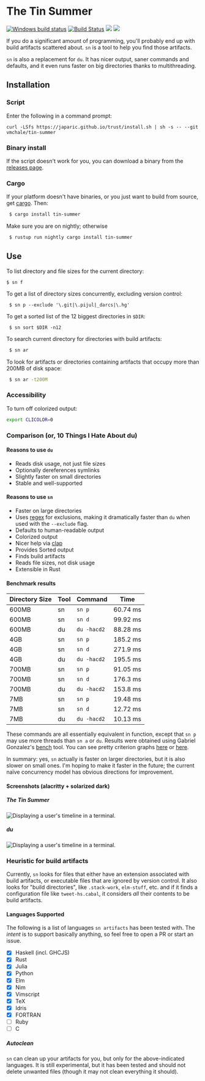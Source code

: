 # The Tin Summer

[![Windows build status](https://ci.appveyor.com/api/projects/status/github/vmchale/tin-summer?svg=true)](https://ci.appveyor.com/project/vmchale/tin-summer)
[![Build Status](https://travis-ci.org/vmchale/tin-summer.svg?branch=master)](https://travis-ci.org/vmchale/tin-summer)
[![](https://img.shields.io/crates/d/tin-summer.svg)](https://crates.io/crates/tin-summer)
[![](https://tokei.rs/b1/github/vmchale/tin-summer?category=code)](https://github.com/Aaronepower/tin-summer)

If you do a significant amount of programming, you'll probably end up with
build artifacts scattered about. `sn` is a tool to help you find those
artifacts.

`sn` is also a replacement for `du`. It has nicer
output, saner commands and defaults, and it even runs faster on big directories
thanks to multithreading.

## Installation

### Script

Enter the following in a command prompt:

```
curl -LSfs https://japaric.github.io/trust/install.sh | sh -s -- --git vmchale/tin-summer
```

### Binary install

If the script doesn't work for you, you can download a binary from the [releases
page](https://github.com/vmchale/tin-summer/releases).

### Cargo

If your platform doesn't have binaries, or you just want to build from source, get [cargo](https://rustup.rs/). Then:

```bash
 $ cargo install tin-summer
```

Make sure you are on nightly; otherwise

```bash
 $ rustup run nightly cargo install tin-summer
```

## Use

To list directory and file sizes for the current directory:

```
$ sn f
```

To get a list of directory sizes concurrently, excluding version control: 

```
 $ sn p --exclude '\.git|\.pijul|_darcs|\.hg'
```

To get a sorted list of the 12 biggest directories in `$DIR`:

```
 $ sn sort $DIR -n12
```

To search current directory for directories with build artifacts:

```bash
 $ sn ar
```

To look for artifacts or directories containing artifacts that occupy more than 200MB of disk space:

```bash
 $ sn ar -t200M
```

### Accessibility

To turn off colorized output:

```bash
export CLICOLOR=0
```

### Comparison (or, 10 Things I Hate About du)

#### Reasons to use `du`

  * Reads disk usage, not just file sizes
  * Optionally dereferences symlinks
  * Slightly faster on small directories
  * Stable and well-supported

#### Reasons to use `sn`

  * Faster on large directories
  * Uses [regex](https://github.com/rust-lang/regex) for exclusions, making it
    dramatically faster than `du` when used with the `--exclude` flag.
  * Defaults to human-readable output
  * Colorized output
  * Nicer help via [clap](https://github.com/kbknapp/clap-rs)
  * Provides Sorted output
  * Finds build artifacts
  * Reads file sizes, not disk usage
  * Extensible in Rust

#### Benchmark results

| Directory Size | Tool | Command | Time |
| -------------- | ---- | ------- | ---- |
| 600MB | sn | `sn p` | 60.74 ms |
| 600MB | sn | `sn d` | 99.92 ms |
| 600MB | du | `du -hacd2` | 88.28 ms |
| 4GB | sn | `sn p`| 185.2 ms |
| 4GB | sn | `sn d` | 271.9 ms |
| 4GB | du | `du -hacd2` | 195.5 ms |
| 700MB | sn | `sn p` | 91.05 ms |
| 700MB | sn | `sn d` | 176.3 ms |
| 700MB | du | `du -hacd2` | 153.8 ms |
| 7MB | sn | `sn p` | 19.48 ms |
| 7MB | sn | `sn d` | 12.72 ms |
| 7MB | du | `du -hacd2` | 10.13 ms |

These commands are all essentially equivalent in function, except that `sn p`
may use more threads than `sn a` or `du`. Results were obtained using Gabriel Gonzalez's [bench](https://github.com/Gabriel439/bench)
tool. You can see pretty criterion graphs
[here](http://vmchale.com/bench/tin-summer.html) or
[here](http://vmchale.com/bench/tin-summer-parallel.html).

In summary: yes, `sn` actually is faster on larger directories, but it is also
slower on small ones. I'm hoping to make it faster in the future; the current
naïve concurrency model has obvious directions for improvement.

#### Screenshots (alacritty + solarized dark)

##### The Tin Summer

![Displaying a user's timeline in a terminal.](https://raw.githubusercontent.com/vmchale/tin-summer/master/screenshots/oskar1.png)

##### du

![Displaying a user's timeline in a terminal.](https://raw.githubusercontent.com/vmchale/tin-summer/master/screenshots/du-screenshot.png)

### Heuristic for build artifacts

Currently, `sn` looks for files that either have an extension associated with
build artifacts, or executable files that are ignored by version control. It also looks for "build
directories", like `.stack-work`, `elm-stuff`, etc. and if it finds a
configuration file like `tweet-hs.cabal`, it considers *all* their
contents to be build artifacts.

#### Languages Supported

The following is a list of languages `sn artifacts` has been tested with.
The *intent* is to support basically anything, so feel free to open a PR or start an issue.

  - [x] Haskell (incl. GHCJS)
  - [x] Rust
  - [x] Julia
  - [x] Python
  - [x] Elm
  - [x] Nim
  - [x] Vimscript
  - [x] TeX
  - [x] Idris
  - [x] FORTRAN
  - [ ] Ruby
  - [ ] C

##### Autoclean

`sn` can clean up your artifacts for you, but only for the above-indicated
languages. It is still experimental, but it has been tested and should not
delete unwanted files (though it may not clean everything it should).
